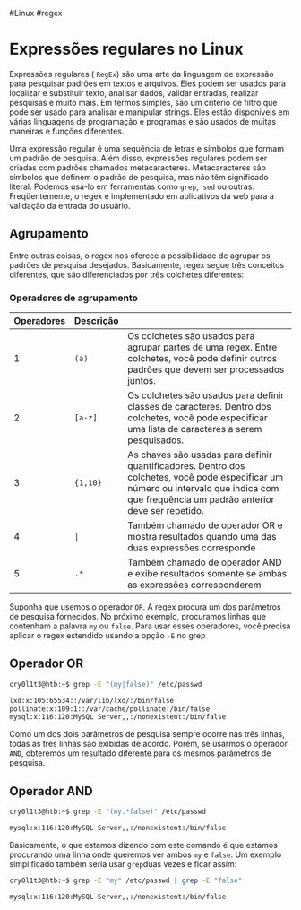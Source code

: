 #Linux #regex
# Expressões regulares no Linux

Expressões regulares ( `RegEx`) são uma arte da linguagem de expressão para pesquisar padrões em textos e arquivos. Eles podem ser usados ​​para localizar e substituir texto, analisar dados, validar entradas, realizar pesquisas e muito mais. Em termos simples, são um critério de filtro que pode ser usado para analisar e manipular strings. Eles estão disponíveis em várias linguagens de programação e programas e são usados ​​de muitas maneiras e funções diferentes.

Uma expressão regular é uma sequência de letras e símbolos que formam um padrão de pesquisa. Além disso, expressões regulares podem ser criadas com padrões chamados metacaracteres. Metacaracteres são símbolos que definem o padrão de pesquisa, mas não têm significado literal. Podemos usá-lo em ferramentas como `grep`,  `sed` ou outras. Freqüentemente, o regex é implementado em aplicativos da web para a validação da entrada do usuário.

## Agrupamento

Entre outras coisas, o regex nos oferece a possibilidade de agrupar os padrões de pesquisa desejados. Basicamente, regex segue três conceitos diferentes, que são diferenciados por três colchetes diferentes:

### Operadores de agrupamento

| **Operadores** | **Descrição** |                                                                                                                                                                                           |
| -------------- | ------------- | ----------------------------------------------------------------------------------------------------------------------------------------------------------------------------------------- |
| 1              | `(a)`         | Os colchetes são usados ​​para agrupar partes de uma regex. Entre colchetes, você pode definir outros padrões que devem ser processados ​​juntos.                                         |
| 2              | `[a-z]`       | Os colchetes são usados ​​para definir classes de caracteres. Dentro dos colchetes, você pode especificar uma lista de caracteres a serem pesquisados.                                    |
| 3              | `{1,10}`      | As chaves são usadas para definir quantificadores. Dentro dos colchetes, você pode especificar um número ou intervalo que indica com que frequência um padrão anterior deve ser repetido. |
| 4              | `\|`          | Também chamado de operador OR e mostra resultados quando uma das duas expressões corresponde                                                                                              |
| 5              | `.*`          | Também chamado de operador AND e exibe resultados somente se ambas as expressões corresponderem                                                                                           |

Suponha que usemos o operador `OR`. A regex procura um dos parâmetros de pesquisa fornecidos. No próximo exemplo, procuramos linhas que contenham a palavra `my` ou `false`. Para usar esses operadores, você precisa aplicar o regex estendido usando a opção `-E` no grep

## Operador OR

```sh
cry0l1t3@htb:~$ grep -E "(my|false)" /etc/passwd

lxd:x:105:65534::/var/lib/lxd/:/bin/false
pollinate:x:109:1::/var/cache/pollinate:/bin/false
mysql:x:116:120:MySQL Server,,:/nonexistent:/bin/false
```

Como um dos dois parâmetros de pesquisa sempre ocorre nas três linhas, todas as três linhas são exibidas de acordo. Porém, se usarmos o operador `AND`, obteremos um resultado diferente para os mesmos parâmetros de pesquisa.

## Operador AND

```sh
cry0l1t3@htb:~$ grep -E "(my.*false)" /etc/passwd

mysql:x:116:120:MySQL Server,,:/nonexistent:/bin/false
```

Basicamente, o que estamos dizendo com este comando é que estamos procurando uma linha onde queremos ver ambos `my` e `false`. Um exemplo simplificado também seria usar `grep`duas vezes e ficar assim:

```sh
cry0l1t3@htb:~$ grep -E "my" /etc/passwd | grep -E "false"

mysql:x:116:120:MySQL Server,,:/nonexistent:/bin/false
```














































